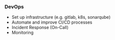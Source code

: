 ### DevOps
* Set up infrastructure (e.g. gitlab, k8s, sonarqube)
* Automate and improve CI/CD processes
* Incident Response (On-Call)
* Monitoring
